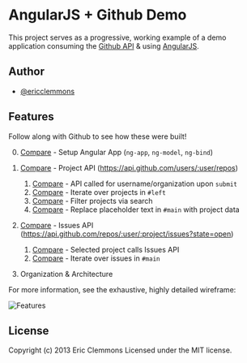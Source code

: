 AngularJS + Github Demo
=======================

This project serves as a progressive, working example of a demo
application consuming the [Github API][github] & using [AngularJS][angular].


Author
------

- [@ericclemmons][twitter]


Features
--------

Follow along with Github to see how these were built!

0. [Compare][0] - Setup Angular App (`ng-app`, `ng-model`, `ng-bind`)

1. [Compare][1] - Project API (https://api.github.com/users/:user/repos)

    1. [Compare][1.1] - API called for username/organization upon `submit`
    2. [Compare][1.2] - Iterate over projects in `#left`
    3. [Compare][1.3] - Filter projects via search
    4. [Compare][1.4] - Replace placeholder text in `#main` with project data

2. [Compare][2] - Issues API (https://api.github.com/repos/:user/:project/issues?state=open)

    1. [Compare][2.1] - Selected project calls Issues API
    2. [Compare][2.2] - Iterate over issues in `#main`

3. Organization & Architecture

For more information, see the exhaustive, highly detailed wireframe:

![Features](https://raw.github.com/ericclemmons/angular-github-demo/master/features.jpg)


License
-------

Copyright (c) 2013 Eric Clemmons Licensed under the MIT license.


[github]: http://developer.github.com/
[angular]: http://angularjs.org/
[twitter]: https://twitter.com/ericclemmons

[0]: https://github.com/ericclemmons/angular-github-demo/compare/master...0
[1]: https://github.com/ericclemmons/angular-github-demo/compare/1...1.4
[1.1]: https://github.com/ericclemmons/angular-github-demo/compare/1...1.1
[1.2]: https://github.com/ericclemmons/angular-github-demo/compare/1.1...1.2
[1.3]: https://github.com/ericclemmons/angular-github-demo/compare/1.2...1.3
[1.4]: https://github.com/ericclemmons/angular-github-demo/compare/1.3...1.4
[2]: https://github.com/ericclemmons/angular-github-demo/compare/2...2.2
[2.1]: https://github.com/ericclemmons/angular-github-demo/compare/2.0...2.1
[2.2]: https://github.com/ericclemmons/angular-github-demo/compare/2.1...2.2
